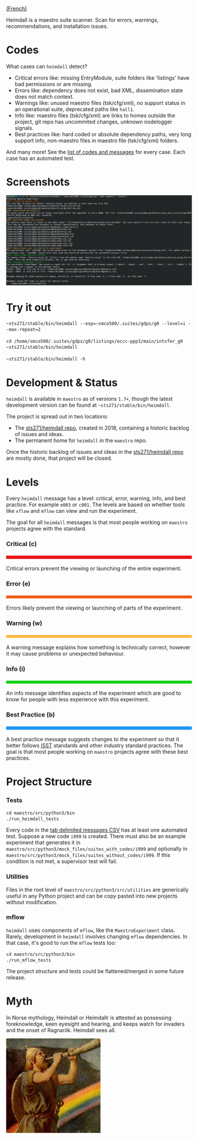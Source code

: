 [(French)](../fr/heimdall.md)

Heimdall is a maestro suite scanner. Scan for errors, warnings, recommendations, and installation issues.

# Codes

What cases can `heimdall` detect?

* Critical errors like: missing EntryModule, suite folders like 'listings' have bad permissions or are missing.
* Errors like: dependency does not exist, bad XML, dissemination state does not match context.
* Warnings like: unused maestro files (tsk/cfg/xml), no support status in an operational suite, deprecated paths like `hall1`.
* Info like: maestro files (tsk/cfg/xml) are links to homes outside the project, git repo has uncommited changes, unknown nodelogger signals.
* Best practices like: hard coded or absolute dependency paths, very long support info, non-maestro files in maestro file (tsk/cfg/xml) folders.

And many more! See the [list of codes and messages](doc/en/heimdall_codes.md) for every case. Each case has an automated test.

# Screenshots

![heimdall screenshot](/src/python3/screenshots/heimdall1.png)

# Try it out

```
~sts271/stable/bin/heimdall --exp=~smco500/.suites/gdps/g0 --level=i --max-repeat=2

cd /home/smco500/.suites/gdps/g0/listings/eccc-ppp3/main/intxfer_g0
~sts271/stable/bin/heimdall

~sts271/stable/bin/heimdall -h
```

# Development & Status

`heimdall` is available in `maestro` as of versions `1.7+`, though the latest development version can be found at `~sts271/stable/bin/heimdall`.

The project is spread out in two locations:

* The [sts271/heimdall repo](https://gitlab.science.gc.ca/sts271/heimdall/issues), created in 2018, containing a historic backlog of issues and ideas.
* The permanent home for `heimdall` in the `maestro` repo.

Once the historic backlog of issues and ideas in the [sts271/heimdall repo](https://gitlab.science.gc.ca/sts271/heimdall/issues) are mostly done, that project will be closed.

# Levels

Every `heimdall` message has a level: critical, error, warning, info, and best practice. For example `e003` or `c001`. The levels are based on whether tools like `xflow` and `mflow` can view and run the experiment.

The goal for all `heimdall` messages is that most people working on `maestro` projects agree with the standard.

### Critical \(c)

![color critical image](/src/python3/doc/color-critical.png)

Critical errors prevent the viewing or launching of the entire experiment.

### Error (e)

![color error image](/src/python3/doc/color-error.png)

Errors likely prevent the viewing or launching of parts of the experiment.

### Warning (w)

![color warning image](/src/python3/doc/color-warning.png)

A warning message explains how something is technically correct, however it may cause problems or unexpected behaviour.

### Info (i)

![color info image](/src/python3/doc/color-info.png)

An info message identifies aspects of the experiment which are good to know for people with less experience with this experiment.

### Best Practice (b)

![color best practices image](/src/python3/doc/color-best-practice.png)

A best practice message suggests changes to the experiment so that it better follows [ISST](https://wiki.cmc.ec.gc.ca/wiki/ISST) standards and other industry standard practices. The goal is that most people working on `maestro` projects agree with these best practices.

# Project Structure

### Tests

```
cd maestro/src/python3/bin
./run_heimdall_tests
```

Every code in the [tab delimited messages CSV](/src/python3/csv/message_codes.csv) has at least one automated test. Suppose a new code `i999` is created. There must also be an example experiment that generates it in `maestro/src/python3/mock_files/suites_with_codes/i999` and optionally in `maestro/src/python3/mock_files/suites_without_codes/i999`. If this condition is not met, a supervisor test will fail.

### Utilities

Files in the root level of `maestro/src/python3/src/utilities` are generically useful in any Python project and can be copy pasted into new projects without modification.

### mflow

`heimdall` uses components of `mflow`, like the `MaestroExperiment` class. Rarely, development in `heimdall` involves changing `mflow` dependencies. In that case, it's good to run the `mflow` tests too:

```
cd maestro/src/python3/bin
./run_mflow_tests
```

The project structure and tests could be flattened/merged in some future release.

# Myth

In Norse mythology, Heimdall or Heimdallr is attested as possessing foreknowledge, keen eyesight and hearing, and keeps watch for invaders and the onset of Ragnarök. Heimdall sees all.

![heimdall avatar](/src/python3/screenshots/heimdall-avatar.jpg)
